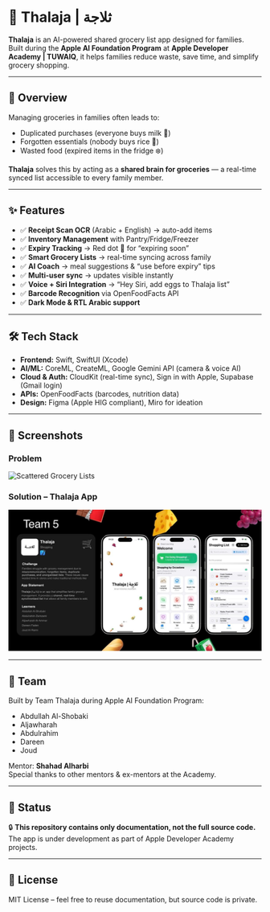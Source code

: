 # 🛒 Thalaja | ثلاجة

**Thalaja** is an AI-powered shared grocery list app designed for families.  
Built during the **Apple AI Foundation Program** at **Apple Developer Academy | TUWAIQ**, it helps families reduce waste, save time, and simplify grocery shopping.

---

## 📌 Overview
Managing groceries in families often leads to:
- Duplicated purchases (everyone buys milk 🥛)
- Forgotten essentials (nobody buys rice 🍚)
- Wasted food (expired items in the fridge ❄️)

**Thalaja** solves this by acting as a **shared brain for groceries** — a real-time synced list accessible to every family member.

---

## ✨ Features
- ✅ **Receipt Scan OCR** (Arabic + English) → auto-add items  
- ✅ **Inventory Management** with Pantry/Fridge/Freezer  
- ✅ **Expiry Tracking** → Red dot 🔴 for “expiring soon”  
- ✅ **Smart Grocery Lists** → real-time syncing across family  
- ✅ **AI Coach** → meal suggestions & “use before expiry” tips  
- ✅ **Multi-user sync** → updates visible instantly  
- ✅ **Voice + Siri Integration** → “Hey Siri, add eggs to Thalaja list”  
- ✅ **Barcode Recognition** via OpenFoodFacts API  
- ✅ **Dark Mode & RTL Arabic support**  

---

## 🛠 Tech Stack
- **Frontend:** Swift, SwiftUI (Xcode)  
- **AI/ML:** CoreML, CreateML, Google Gemini API (camera & voice AI)  
- **Cloud & Auth:** CloudKit (real-time sync), Sign in with Apple, Supabase (Gmail login)  
- **APIs:** OpenFoodFacts (barcodes, nutrition data)  
- **Design:** Figma (Apple HIG compliant), Miro for ideation  

---

## 📸 Screenshots

### Problem
![Scattered Grocery Lists](1.gif)

### Solution – Thalaja App
![Thalaja Screens](2.jpg)

---

## 👥 Team
Built by Team Thalaja during Apple AI Foundation Program:  
- Abdullah Al-Shobaki  
- Aljawharah  
- Abdulrahim  
- Dareen  
- Joud  

Mentor: **Shahad Alharbi**  
Special thanks to other mentors & ex-mentors at the Academy.  

---

## 🚀 Status
🔒 **This repository contains only documentation, not the full source code.**  
The app is under development as part of Apple Developer Academy projects.  

---

## 📄 License
MIT License – feel free to reuse documentation, but source code is private.

